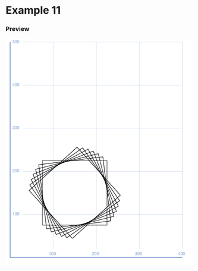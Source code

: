 # Example 11

### Preview
![Example 11](https://github.com/IvanSostarko/postscript-examples/blob/master/Example11/Example11.jpg)